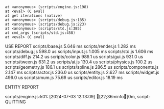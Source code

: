     at <anonymous> (scripts/engine.js:198)
    at <eval> (C eval)
    at get iterations (native)
    at <anonymous> (scripts/debug.js:185)
    at <anonymous> (scripts/debug.js:223)
    at <anonymous> (scripts/std.js:385)
    at cmd_args (scripts/std.js:458)
    at <eval> (C eval)

USE REPORT
scripts/base.js    5.646 ms
scripts/render.js    1.282 ms
scripts/debug.js    598.0 us
scripts/input.js    1.005 ms
scripts/std.js    1.606 ms
scripts/diff.js    214.2 us
scripts/color.js    989.1 us
scripts/gui.js    931.0 us
scripts/tween.js    631.2 us
scripts/ai.js    130.4 us
scripts/physics.js    100.2 us
scripts/geometry.js    186.1 us
scripts/spline.js    286.5 us
scripts/components.js    2.147 ms
scripts/actor.js    236.0 us
scripts/entity.js    2.627 ms
scripts/widget.js    496.0 us
scripts/mum.js    75.69 us
scripts/editor.js    18.19 ms

ENTITY REPORT

scripts/engine.js:501: [2024-07-03 12:13:09] [22;36minfo[0m, script: QUITTING
